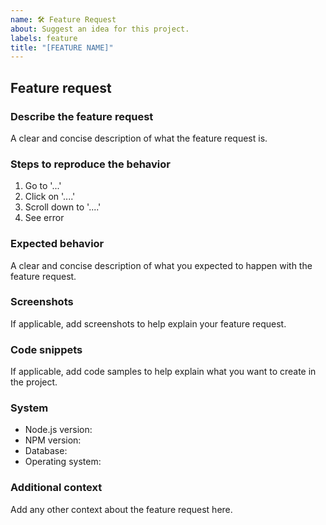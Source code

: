 ```yaml
---
name: 🛠️ Feature Request
about: Suggest an idea for this project.
labels: feature
title: "[FEATURE NAME]"
---
```


<!--
Hello 👋 Thank you for submitting an issue.

Before you start, please make sure your issue is understandable and reproducible.
To make your issue readable make sure you use valid Markdown syntax.

https://guides.github.com/features/mastering-markdown/

Please ensure you have also read and understand the contributing guide.

https://github.com/odduse/odd-gat/blob/master/CONTRIBUTING.md#reporting-an-issue
-->

## Feature request

### Describe the feature request

A clear and concise description of what the feature request is.

### Steps to reproduce the behavior

1. Go to '...'
2. Click on '....'
3. Scroll down to '....'
4. See error

### Expected behavior

A clear and concise description of what you expected to happen with the feature request.

### Screenshots

If applicable, add screenshots to help explain your feature request.

### Code snippets

If applicable, add code samples to help explain what you want to create in the project.

### System

- Node.js version: <!-- Please ensure you are using the Node LTS version (v12) -->
- NPM version:
- Database:
- Operating system:

### Additional context

Add any other context about the feature request here.
